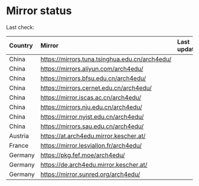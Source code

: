 <script src="./time.js"></script>
# Mirror status
Last check: <script type="text/javascript">localize(1710526964.4715366);</script>

|Country|Mirror|Last update|
|:------|:-----|:----------|
|China|https://mirrors.tuna.tsinghua.edu.cn/arch4edu/|<script type="text/javascript">localize(1710484417);</script>|
|China|https://mirrors.aliyun.com/arch4edu/|<script type="text/javascript">localize(1710484417);</script>|
|China|https://mirrors.bfsu.edu.cn/arch4edu/|<script type="text/javascript">localize(1710484417);</script>|
|China|https://mirrors.cernet.edu.cn/arch4edu/|<script type="text/javascript">localize(1710484417);</script>|
|China|https://mirror.iscas.ac.cn/arch4edu/|<script type="text/javascript">localize(1710484417);</script>|
|China|https://mirrors.nju.edu.cn/arch4edu/|<script type="text/javascript">localize(1710440977);</script>|
|China|https://mirror.nyist.edu.cn/arch4edu/|<script type="text/javascript">localize(1710484417);</script>|
|China|https://mirrors.sau.edu.cn/arch4edu/|<script type="text/javascript">localize(1710484417);</script>|
|Austria|https://at.arch4edu.mirror.kescher.at/|<script type="text/javascript">localize(1710484417);</script>|
|France|https://mirror.lesviallon.fr/arch4edu/|<script type="text/javascript">localize(1710484417);</script>|
|Germany|https://pkg.fef.moe/arch4edu/|<script type="text/javascript">localize(1710484417);</script>|
|Germany|https://de.arch4edu.mirror.kescher.at/|<script type="text/javascript">localize(1710484417);</script>|
|Germany|https://mirror.sunred.org/arch4edu/|<script type="text/javascript">localize(1710484417);</script>|

<script src="./tablefilter/tablefilter.js"></script>
<script src="./table.js"></script>